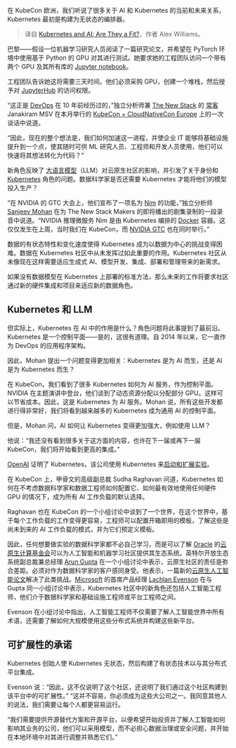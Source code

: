 
<!--
title: Kubernetes与AI是天作之合？
cover: https://cdn.thenewstack.io/media/2024/03/67dab3fc-kubcon-paris-2.jpg
-->

在 KubeCon 欧洲，我们听说了很多关于 AI 和 Kubernetes 的当前和未来关系，Kubernetes 最初是构建为无状态的编排器。

> 译自 [Kubernetes and AI: Are They a Fit?](https://thenewstack.io/kubernetes-and-ai-are-they-a-fit/)，作者 Alex Williams。

巴黎——假设一位机器学习研究人员阅读了一篇研究论文，并希望在 PyTorch 环境中使用基于 Python 的 GPU 对其进行测试。她要求她的工程团队访问一个带有两个 GPU 及其所有库的 [Jupyter notebook](https://thenewstack.io/introduction-to-jupyter-notebooks-for-developers/)。

工程团队告诉她这将需要三天时间。他们必须采购 GPU，创建一个堆栈，然后授予对 [JupyterHub](https://jupyter.org/hub) 的访问权限。

“这正是 [DevOps](https://thenewstack.io/devops/) 在 10 年前经历过的，”独立分析师兼 [The New Stack](https://thenewstack.io/author/janakiram/) 的 [常客](https://janakiram.com/) Janakiram MSV 在本月举行的 [KubeCon + CloudNativeCon Europe](https://events.linuxfoundation.org/kubecon-cloudnativecon-europe/) 上的一次谈话中说道。

“因此，现在的整个想法是，我们如何加速这一进程，并使企业 IT 能够将基础设施提升到一个点，使其随时可供 ML 研究人员、工程师和开发人员使用，他们可以快速将其想法转化为代码？”

新角色反映了 [大语言模型](https://thenewstack.io/what-is-a-large-language-model/)（LLM）对云原生社区的影响，并引发了关于身份和 [Kubernetes](https://thenewstack.io/kubernetes/) 角色的问题。数据科学家是否还需要 Kubernetes 才能将他们的模型投入生产？

“在 NVIDIA 的 GTC 大会上，他们宣布了一项名为 [Nim](https://developer.nvidia.com/blog/nvidia-nim-offers-optimized-inference-microservices-for-deploying-ai-models-at-scale/) 的功能，”独立分析师 [Sanjeev Mohan](https://www.sanjmo.com/) 在为 The New Stack Makers 的即将播出的剧集录制的一段录音中说道。“NVIDIA 推理微服务 Nim 是由 Kubernetes 编排的 [Docker](https://www.docker.com/?utm_content=inline+mention) 容器。这仅仅发生在上周，当时我们在 KubeCon，而 [NVIDIA GTC](https://thenewstack.io/nvidia-gtc-hyperscaler-happiness-and-enterprise-indigestion/) 也在同时举行。”

数据的有状态特性和变化速度使得 Kubernetes 成为以数据为中心的挑战变得困难。数据在 Kubernetes 社区中从未发挥过如此重要的作用。Kubernetes 社区从未像现在这样需要适应生成式 AI、模型开发、集成、部署和管理带来的新需求。

如果没有数据模型在 Kubernetes 上部署的标准方法，那么未来的工作将要求社区通过新的硬件集成和项目来适应新的数据角色。

## Kubernetes 和 LLM

但实际上，Kubernetes 在 AI 中的作用是什么？角色问题将此事提到了最前沿。Kubernetes 是一个控制平面——是的，这很有道理。自 2014 年以来，它一直作为 DevOps 的应用程序架构。

因此，Mohan 提出一个问题变得更加相关：Kubernetes 是为 AI 而生，还是 AI 是为 Kubernetes 而生？

在 KubeCon，我们看到了很多 Kubernetes 如何为 AI 服务，作为控制平面。NVIDIA 在主题演讲中登台，他们谈到了动态资源分配以分配部分 GPU。这样可以节省成本。因此，这是 Kubernetes 为 AI 服务。Mohan 说，所有这些开发都进行得非常好，我们将看到越来越多的 Kubernetes 成为通用 AI 的控制平面。

但是，Mohan 问，AI 如何让 Kubernetes 变得更加强大，例如使用 LLM？

他说：“我还没有看到很多关于这方面的内容，也许在下一届或再下一届 KubeCon，我们将开始看到更高的集成。”

[OpenAI](https://thenewstack.io/openai-chats-about-scaling-llms-at-anyscales-ray-summit/) 证明了 Kubernetes，该公司使用 Kubernetes 来[启动和扩展实验](https://kubernetes.io/case-studies/openai/)。

在 KubeCon 上，甲骨文的高级副总裁 Sudha Raghavan 问道，Kubernetes 如何在不考虑数据科学家和数据工程师如何配置它、如何最有效地使用任何硬件 GPU 的情况下，成为所有 AI 工作负载的默认选择。

Raghavan 也在 KubeCon 的一个小组讨论中谈到了一个世界，在这个世界中，基于每个工作负载的工作变得更容易，工程师可以配置开箱即用的模板，了解这些是尚未到来的 AI 工作负载的模式，并为它们预定义模板。

因此，任何想要做实验的数据科学家都不必自己学习，而是可以了解 [Oracle](https://developer.oracle.com/?utm_content=inline+mention) 的[云原生计算基金会](https://cncf.io/?utm_content=inline+mention)可以为人工智能和机器学习社区提供其生态系统。英特尔开放生态系统副总裁兼总经理 [Arun Gupta](https://www.linkedin.com/in/arunpgupta/) 在一个小组讨论中表示，云原生社区的责任是弥合差距。必须对作为数据科学家的客户感同身受。他表示，一篇新的[云原生人工智能论文](https://www.cncf.io/wp-content/uploads/2024/03/cloud_native_ai24_031424a-2.pdf)解决了此类挑战。[Microsoft](https://news.microsoft.com/?utm_content=inline+mention) 的首席产品经理 [Lachlan Evenson](https://www.linkedin.com/in/lachlanevenson/) 在与 Gupta 同一小组讨论中表示，Kubernetes 社区中的新角色还包括人工智能工程师，他们介于数据科学家和基础设施工程师或平台工程师之间。

Evenson 在小组讨论中指出，人工智能工程师不仅需要了解人工智能世界中所有术语，还需要了解如何大规模使用这些分布式系统并构建这些新平台。

## 可扩展性的承诺

Kubernetes 创始人使 Kubernetes 无状态，然后构建了有状态技术以与其分布式平台集成。

Evenson 说：“因此，这不仅说明了这个社区，还说明了我们通过这个社区构建到该平台中的可扩展性。” “这并不容易，你必须成为这些大公司之一。我同意其他人的说法，我们需要让每个人都更容易运行。

“我们需要提供开源替代方案和开源平台，以便希望开始投资并了解人工智能如何影响其业务的公司，他们可以采用模型，而不必担心数据治理或安全问题，并开始在本地环境中对其进行调整并熟悉它们。”

